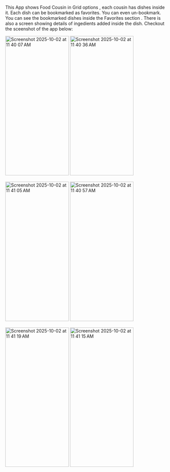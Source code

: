 This App shows Food Cousin in Grid options , each cousin has dishes inside it. Each dish can be bookmarked as favorites. You can even un-bookmark.
You can see the bookmarked dishes inside the Favorites section .
There is also a screen showing details of ingedients added inside the dish.
Checkout the sceenshot of the app below:


<img width="200" height="440" alt="Screenshot 2025-10-02 at 11 40 07 AM" src="https://github.com/user-attachments/assets/45c91640-e833-49b9-93c6-2ec6bb7cf21a" />
<img width="200" height="440" alt="Screenshot 2025-10-02 at 11 40 36 AM" src="https://github.com/user-attachments/assets/3a459e8c-1a78-47b3-9303-acdd348b91ff" />
<br><br>
<img width="200" height="440" alt="Screenshot 2025-10-02 at 11 41 05 AM" src="https://github.com/user-attachments/assets/6cb60f7e-5beb-42af-ba15-68b8cca1fab5" />
<img width="200" height="440" alt="Screenshot 2025-10-02 at 11 40 57 AM" src="https://github.com/user-attachments/assets/fface601-c6e8-4514-a175-4705ef7c5675" />
<br><br>
<img width="200" height="440" alt="Screenshot 2025-10-02 at 11 41 19 AM" src="https://github.com/user-attachments/assets/9582e835-7dab-47ad-9b69-57162b618683" />
<img width="200" height="440" alt="Screenshot 2025-10-02 at 11 41 15 AM" src="https://github.com/user-attachments/assets/3b043e90-813d-4096-95f2-add82adfffd7" />

